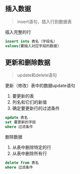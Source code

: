 ## 插入数据

> insert语句，插入行到数据表

插入完整的行

```SQL
insert into 表名（字段名）
values(要插入对应字段的数据)
```

## 更新和删除数据

> update和delete语句

更新（修改）表中的数据update语句

1. 要更新的表
2. 列名和它们的新值
3. 确定要更新行的过滤条件

```SQL
update 表名
set 要更新的字段
where 过滤条件
```

删除数据

1. 从表中删除特定的行
2. 从表中删除所有行

```SQL
delete from 表名
where 过滤条件
```



